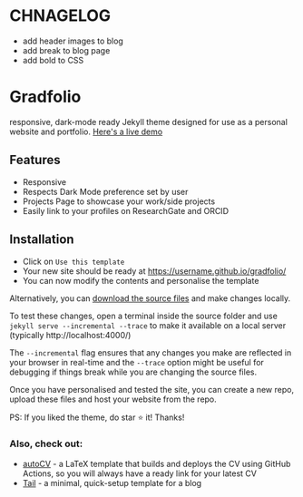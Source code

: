 # CHNAGELOG
- add header images to blog
- add break to blog page
- add bold to CSS

# Gradfolio

responsive, dark-mode ready Jekyll theme designed for use as a personal website and portfolio. [Here's a live demo](https://jitinnair1.github.io/gradfolio/)

## Features
- Responsive
- Respects Dark Mode preference set by user
- Projects Page to showcase your work/side projects
- Easily link to your profiles on ResearchGate and ORCID

## Installation
* Click on `Use this template`
* Your new site should be ready at https://username.github.io/gradfolio/
* You can now modify the contents and personalise the template

Alternatively, you can [download the source files](https://github.com/jitinnair1/gradfolio/archive/master.zip) and make changes locally. 

To test these changes, open a terminal inside the source folder and use `jekyll serve --incremental --trace` to make it available on a local server (typically http://localhost:4000/)

The `--incremental` flag ensures that any changes you make are reflected in your browser in real-time and the `--trace` option might be useful for debugging if things break while you are changing the source files.

Once you have personalised and tested the site, you can create a new repo, upload these files and host your website from the repo. 

PS: If you liked the theme, do star :star: it! Thanks!

### Also, check out:

- [autoCV](https://github.com/jitinnair1/autocv) - a LaTeX template that builds and deploys the CV using GitHub Actions, so you will always have a ready link for your latest CV
- [Tail](https://github.com/jitinnair1/tail) - a minimal, quick-setup template for a blog
